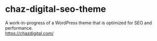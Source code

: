 # chaz-digital-seo-theme
A work-in-progress of a WordPress theme that is optimized for SEO and performance.  
https://chazdigital.com/
